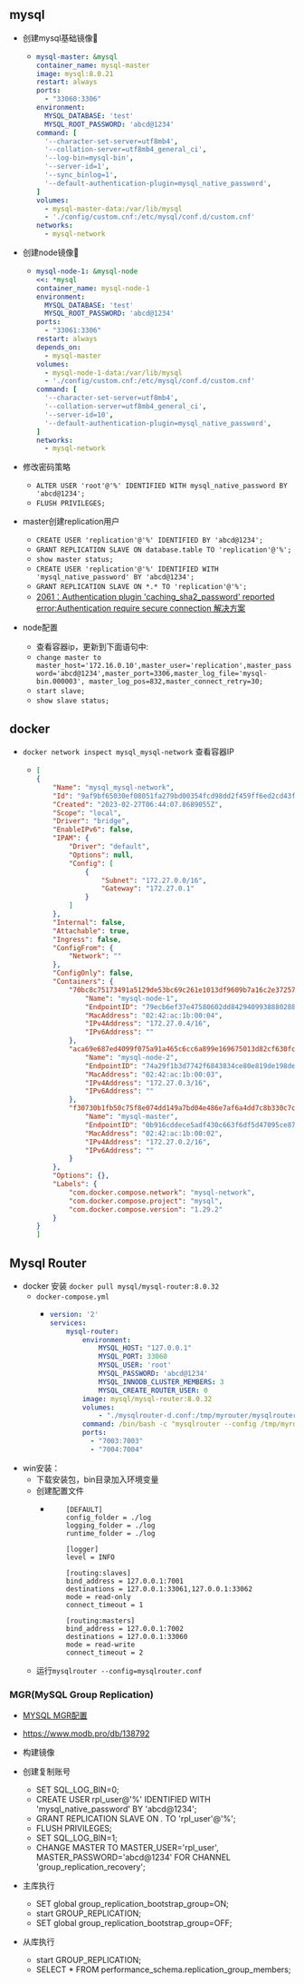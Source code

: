 ## mysql

- 创建mysql基础镜像🚀️ 

  - ```yaml
    mysql-master: &mysql
    container_name: mysql-master
    image: mysql:8.0.21
    restart: always
    ports:
      - "33060:3306"
    environment:
      MYSQL_DATABASE: 'test'
      MYSQL_ROOT_PASSWORD: 'abcd@1234'
    command: [
      '--character-set-server=utf8mb4',
      '--collation-server=utf8mb4_general_ci',
      '--log-bin=mysql-bin',
      '--server-id=1',
      '--sync_binlog=1',
      '--default-authentication-plugin=mysql_native_password',
    ]
    volumes:
      - mysql-master-data:/var/lib/mysql
      - './config/custom.cnf:/etc/mysql/conf.d/custom.cnf'
    networks:
      - mysql-network
    ```
- 创建node镜像🚀️ 

  - ```yaml
    mysql-node-1: &mysql-node
    <<: *mysql
    container_name: mysql-node-1
    environment:
      MYSQL_DATABASE: 'test'
      MYSQL_ROOT_PASSWORD: 'abcd@1234'
    ports:
      - "33061:3306"
    restart: always
    depends_on:
      - mysql-master
    volumes:
      - mysql-node-1-data:/var/lib/mysql
      - './config/custom.cnf:/etc/mysql/conf.d/custom.cnf'
    command: [
      '--character-set-server=utf8mb4',
      '--collation-server=utf8mb4_general_ci',
      '--server-id=10',
      '--default-authentication-plugin=mysql_native_password',
    ]
    networks:
      - mysql-network
    ```
    
- 修改密码策略
  - `ALTER USER 'root'@'%' IDENTIFIED WITH mysql_native_password BY 'abcd@1234';`
  - `FLUSH PRIVILEGES;`

- master创建replication用户
  - `CREATE USER 'replication'@'%' IDENTIFIED BY 'abcd@1234';`
  - `GRANT REPLICATION SLAVE ON database.table TO 'replication'@'%';`
  - `show master status;`
  - `CREATE USER 'replication'@'%' IDENTIFIED WITH 'mysql_native_password' BY 'abcd@1234';`
  - `GRANT REPLICATION SLAVE ON *.* TO 'replication'@'%'; `
  - [2061：Authentication plugin 'caching_sha2_password' reported error:Authentication require secure connection 解决方案](https://www.modb.pro/db/29919)

- node配置
    - 查看容器ip，更新到下面语句中:
    - `change master to master_host='172.16.0.10',master_user='replication',master_password='abcd@1234',master_port=3306,master_log_file='mysql-bin.000003', master_log_pos=832,master_connect_retry=30;`
    - `start slave;`
    - `show slave status;`

## docker
- `docker network inspect mysql_mysql-network` 查看容器IP
  - ```json
    [
    {
        "Name": "mysql_mysql-network",
        "Id": "9af9bf65030ef08051fa279bd00354fcd98dd2f459ff6ed2cd43fb28040a3e98",
        "Created": "2023-02-27T06:44:07.8689055Z",
        "Scope": "local",
        "Driver": "bridge",
        "EnableIPv6": false,
        "IPAM": {
            "Driver": "default",
            "Options": null,
            "Config": [
                {
                    "Subnet": "172.27.0.0/16",
                    "Gateway": "172.27.0.1"
                }
            ]
        },
        "Internal": false,
        "Attachable": true,
        "Ingress": false,
        "ConfigFrom": {
            "Network": ""
        },
        "ConfigOnly": false,
        "Containers": {
            "70bc8c75173491a5129de53bc69c261e1013df9609b7a16c2e37257e35c0df22": {
                "Name": "mysql-node-1",
                "EndpointID": "79ecb6ef37e47580602dd8429409938880288de292a534d8f6e46a1f50826c41",
                "MacAddress": "02:42:ac:1b:00:04",
                "IPv4Address": "172.27.0.4/16",
                "IPv6Address": ""
            },
            "aca69e687ed4099f075a91a465c6cc6a899e169675013d82cf630fc19a9139d1": {
                "Name": "mysql-node-2",
                "EndpointID": "74a29f1b3d7742f6843834ce80e819de198de0a1ae7a2ad37cf2f47a2ddeb2fc",
                "MacAddress": "02:42:ac:1b:00:03",
                "IPv4Address": "172.27.0.3/16",
                "IPv6Address": ""
            },
            "f30730b1fb50c75f8e074dd149a7bd04e486e7af6a4dd7c8b330c7cc6cef7eca": {
                "Name": "mysql-master",
                "EndpointID": "0b916cddece5adf430c663f6df5d47095ce87a802aecc9909fc10b3afecb2f50",
                "MacAddress": "02:42:ac:1b:00:02",
                "IPv4Address": "172.27.0.2/16",
                "IPv6Address": ""
            }
        },
        "Options": {},
        "Labels": {
            "com.docker.compose.network": "mysql-network",
            "com.docker.compose.project": "mysql",
            "com.docker.compose.version": "1.29.2"
        }
    }
    ]
    ```

## Mysql Router
- docker 安装 `docker pull mysql/mysql-router:8.0.32`
  - `docker-compose.yml`
    - ```yaml
      version: '2'
      services:
          mysql-router:
              environment:
                  MYSQL_HOST: "127.0.0.1"
                  MYSQL_PORT: 33060
                  MYSQL_USER: 'root'
                  MYSQL_PASSWORD: 'abcd@1234'
                  MYSQL_INNODB_CLUSTER_MEMBERS: 3
                  MYSQL_CREATE_ROUTER_USER: 0
              image: mysql/mysql-router:8.0.32
              volumes:
                  - "./mysqlrouter-d.conf:/tmp/myrouter/mysqlrouter.conf"
              command: /bin/bash -c "mysqlrouter --config /tmp/myrouter/mysqlrouter.conf"
              ports:
                - "7003:7003"
                - "7004:7004"
      ```
- win安装：
  - 下载安装包，bin目录加入环境变量
  - 创建配置文件
    - ```
          [DEFAULT]
          config_folder = ./log
          logging_folder = ./log
          runtime_folder = ./log

          [logger]
          level = INFO

          [routing:slaves]
          bind_address = 127.0.0.1:7001
          destinations = 127.0.0.1:33061,127.0.0.1:33062
          mode = read-only
          connect_timeout = 1

          [routing:masters]
          bind_address = 127.0.0.1:7002
          destinations = 127.0.0.1:33060
          mode = read-write
          connect_timeout = 2
      ```
  - 运行`mysqlrouter --config=mysqlrouter.conf`

### MGR(MySQL Group Replication)
- [MYSQL MGR配置](https://blog.csdn.net/wzc900810/article/details/108734130)
- https://www.modb.pro/db/138792
- 构建镜像
- 创建复制账号
  - SET SQL_LOG_BIN=0;
  - CREATE USER rpl_user@'%' IDENTIFIED WITH 'mysql_native_password' BY 'abcd@1234';
  - GRANT REPLICATION SLAVE ON *.* TO 'rpl_user'@'%';
  - FLUSH PRIVILEGES;
  - SET SQL_LOG_BIN=1;
  - CHANGE MASTER TO MASTER_USER='rpl_user', MASTER_PASSWORD='abcd@1234' FOR CHANNEL 'group_replication_recovery';

- 主库执行
  - SET global group_replication_bootstrap_group=ON;
  - start GROUP_REPLICATION;
  - SET global group_replication_bootstrap_group=OFF;
- 从库执行
  - start GROUP_REPLICATION; 
  - SELECT * FROM performance_schema.replication_group_members;
